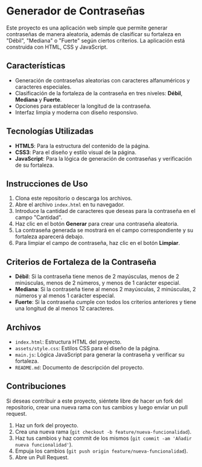 # Generador de Contraseñas

Este proyecto es una aplicación web simple que permite generar contraseñas de manera aleatoria, además de clasificar su fortaleza en "Débil", "Mediana" o "Fuerte" según ciertos criterios. La aplicación está construida con HTML, CSS y JavaScript.

## Características

- Generación de contraseñas aleatorias con caracteres alfanuméricos y caracteres especiales.
- Clasificación de la fortaleza de la contraseña en tres niveles: **Débil**, **Mediana** y **Fuerte**.
- Opciones para establecer la longitud de la contraseña.
- Interfaz limpia y moderna con diseño responsivo.

## Tecnologías Utilizadas

- **HTML5**: Para la estructura del contenido de la página.
- **CSS3**: Para el diseño y estilo visual de la página.
- **JavaScript**: Para la lógica de generación de contraseñas y verificación de su fortaleza.

## Instrucciones de Uso

1. Clona este repositorio o descarga los archivos.
2. Abre el archivo `index.html` en tu navegador.
3. Introduce la cantidad de caracteres que deseas para la contraseña en el campo "Cantidad".
4. Haz clic en el botón **Generar** para crear una contraseña aleatoria.
5. La contraseña generada se mostrará en el campo correspondiente y su fortaleza aparecerá debajo.
6. Para limpiar el campo de contraseña, haz clic en el botón **Limpiar**.

## Criterios de Fortaleza de la Contraseña

- **Débil**: Si la contraseña tiene menos de 2 mayúsculas, menos de 2 minúsculas, menos de 2 números, y menos de 1 carácter especial.
- **Mediana**: Si la contraseña tiene al menos 2 mayúsculas, 2 minúsculas, 2 números y al menos 1 carácter especial.
- **Fuerte**: Si la contraseña cumple con todos los criterios anteriores y tiene una longitud de al menos 12 caracteres.

## Archivos

- `index.html`: Estructura HTML del proyecto.
- `assets/style.css`: Estilos CSS para el diseño de la página.
- `main.js`: Lógica JavaScript para generar la contraseña y verificar su fortaleza.
- `README.md`: Documento de descripción del proyecto.

## Contribuciones

Si deseas contribuir a este proyecto, siéntete libre de hacer un fork del repositorio, crear una nueva rama con tus cambios y luego enviar un pull request.

1. Haz un fork del proyecto.
2. Crea una nueva rama (`git checkout -b feature/nueva-funcionalidad`).
3. Haz tus cambios y haz commit de los mismos (`git commit -am 'Añadir nueva funcionalidad'`).
4. Empuja los cambios (`git push origin feature/nueva-funcionalidad`).
5. Abre un Pull Request.

